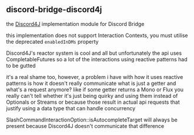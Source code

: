 ## discord-bridge-discord4j

the [Discord4J](https://docs.discord4j.com/) implementation module for Discord Bridge

this implementation does not support Interaction Contexts, you must utilise the deprecated `enabledInDMs` property

Discord4J's reactor system is cool and all but unfortunately the api uses CompletableFutures so a lot of the interactions
using reactive patterns had to be gutted

it's a real shame too, however, a problem i have with how it uses reactive patterns is how it doesn't really communicate
what is just a getter and what's a request anymore? like if some getter returns a Mono or Flux you really can't tell
whether it's just being quirky and using them instead of Optionals or Streams or because those result in actual api requests
that justify using a data type that can handle concurrency

SlashCommandInteractionOption::isAutocompleteTarget will always be present because Discord4J doesn't communicate that difference